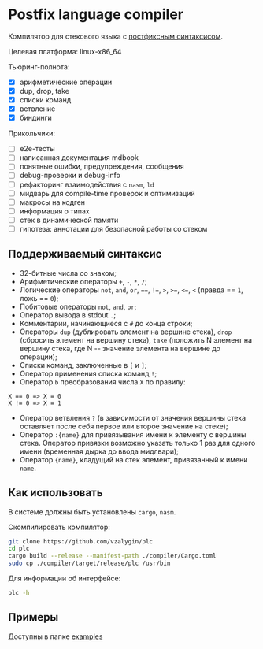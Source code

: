 # Postfix language compiler

Компилятор для стекового языка с [постфиксным синтаксисом](https://ru.wikipedia.org/wiki/%D0%9E%D0%B1%D1%80%D0%B0%D1%82%D0%BD%D0%B0%D1%8F_%D0%BF%D0%BE%D0%BB%D1%8C%D1%81%D0%BA%D0%B0%D1%8F_%D0%B7%D0%B0%D0%BF%D0%B8%D1%81%D1%8C).

Целевая платформа: linux-x86_64

Тьюринг-полнота:

- [X] арифметические операции
- [X] dup, drop, take
- [X] списки команд
- [X] ветвление
- [X] биндинги

Прикольчики:

- [ ] e2e-тесты
- [ ] написанная документация mdbook
- [ ] понятные ошибки, предупреждения, сообщения
- [ ] debug-проверки и debug-info
- [ ] рефакторинг взаимодействия с `nasm`, `ld`
- [ ] мидварь для compile-time проверок и оптимизаций
- [ ] макросы на кодген
- [ ] информация о типах
- [ ] стек в динамической памяти
- [ ] гипотеза: аннотации для безопасной работы со стеком

## Поддерживаемый синтаксис

- 32-битные числа со знаком;
- Арифметические операторы `+`, `-`, `*`, `/`;
- Логические операторы `not`, `and`, `or`, `==`, `!=`, `>`, `>=`, `<=`, `<` (правда == `1`, ложь == `0`);
- Побитовые операторы `not`, `and`, `or`;
- Оператор вывода в stdout `.`;
- Комментарии, начинающиеся с `#` до конца строки;
- Операторы `dup` (дублировать элемент на вершине стека), `drop` (сбросить элемент на вершину стека), `take` (положить N элемент на вершину стека, где N -- значение элемента на вершине до операции);
- Списки команд, заключенные в `[` и `]`;
- Оператор применения списка команд `!`;
- Оператор `b` преобразования числа `X` по правилу:

```
X == 0 => X = 0 
X != 0 => X = 1
```

- Оператор ветвления `?` (в зависимости от значения вершины стека оставляет после себя первое или второе значение на стеке);
- Оператор `:{name}` для привязывания имени к элементу с вершины стека. Оператор привязки возможно указать только 1 раз для одного имени (временная дырка до ввода мидлвари); 
- Оператор `{name}`, кладущий на стек элемент, привязанный к имени `name`.

## Как использовать

В системе должны быть установлены `cargo`, `nasm`.

Скомпилировать компилятор:

```bash
git clone https://github.com/vzalygin/plc
cd plc
cargo build --release --manifest-path ./compiler/Cargo.toml
sudo cp ./compiler/target/release/plc /usr/bin
```

Для информации об интерфейсе:

```bash
plc -h
```

## Примеры

Доступны в папке [examples](./examples)

